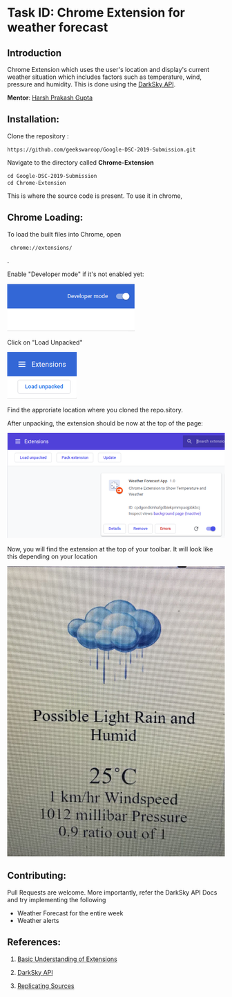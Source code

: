 # Task ID: Chrome Extension for weather forecast

## Introduction 

Chrome Extension which uses the user's location and display's current weather situation which includes factors such as temperature, wind, pressure and humidity. This is done using the [DarkSky API](https://darksky.net/dev/docs).

**Mentor**: [Harsh Prakash Gupta](https://github.com/harshnitk17) 

## Installation:

Clone the repository :

```
https://github.com/geekswaroop/Google-DSC-2019-Submission.git
```

Navigate to the directory called **Chrome-Extension**

```
cd Google-DSC-2019-Submission
cd Chrome-Extension
```

This is where the source code is present. To use it in chrome, 

## Chrome Loading:

To load the built files into Chrome, open

```
 chrome://extensions/
```

.

Enable "Developer mode" if it's not enabled yet:

![](assets/dev_mode.png)

Click on "Load Unpacked"

![](assets/load_unpacked.png)

Find the approriate location where you cloned the repo.sitory. 

After unpacking, the extension should be now at the top of the page:

![](assets/ext_loaded.png)

Now, you will find the extension at the top of your toolbar. It will look like this depending on your location

![](assets/screenshot.jpg)

## Contributing: 

Pull Requests are welcome. More importantly, refer the DarkSky API Docs and try implementing the following

- Weather Forecast for the entire week
- Weather alerts

## References:

1) [Basic Understanding of Extensions](https://developer.chrome.com/extensions/getstarted) 

2) [DarkSky API](https://darksky.net/dev/docs) 

3) [Replicating Sources](https://github.com/gopinav/Chrome-Extensions)

